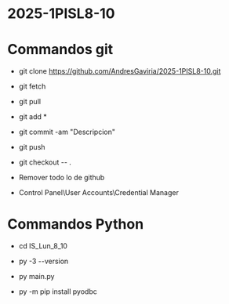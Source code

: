 # 2025-1PISL8-10

# Commandos git 
- git clone https://github.com/AndresGaviria/2025-1PISL8-10.git

- git fetch
- git pull

- git add *
- git commit -am "Descripcion"
- git push

- git checkout -- .

- Remover todo lo de github
- Control Panel\User Accounts\Credential Manager

# Commandos Python
- cd IS_Lun_8_10

- py -3 --version
- py main.py

- py -m pip install pyodbc
